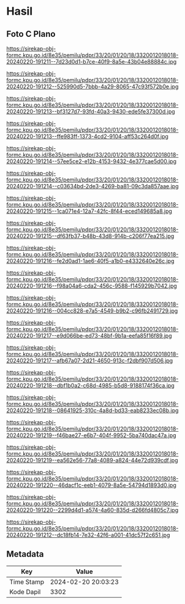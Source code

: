 # Hasil

## Foto C Plano

https://sirekap-obj-formc.kpu.go.id/8e35/pemilu/pdpr/33/20/01/20/18/3320012018018-20240220-191211--7d23d0d1-b7ce-40f9-8a5e-43b04e88884c.jpg

https://sirekap-obj-formc.kpu.go.id/8e35/pemilu/pdpr/33/20/01/20/18/3320012018018-20240220-191212--525990d5-7bbb-4a29-8065-47c93f572b0e.jpg

https://sirekap-obj-formc.kpu.go.id/8e35/pemilu/pdpr/33/20/01/20/18/3320012018018-20240220-191213--bf3127d7-93fd-40a3-9430-ede5fe37300d.jpg

https://sirekap-obj-formc.kpu.go.id/8e35/pemilu/pdpr/33/20/01/20/18/3320012018018-20240220-191213--ffe983ff-1373-4cd2-9104-aff53c264d0f.jpg

https://sirekap-obj-formc.kpu.go.id/8e35/pemilu/pdpr/33/20/01/20/18/3320012018018-20240220-191214--57ee5ce2-e12b-4153-9432-4e377cae5d00.jpg

https://sirekap-obj-formc.kpu.go.id/8e35/pemilu/pdpr/33/20/01/20/18/3320012018018-20240220-191214--c03634bd-2de3-4269-ba81-09c3da857aae.jpg

https://sirekap-obj-formc.kpu.go.id/8e35/pemilu/pdpr/33/20/01/20/18/3320012018018-20240220-191215--1ca071e4-12a7-42fc-8f44-eced149685a8.jpg

https://sirekap-obj-formc.kpu.go.id/8e35/pemilu/pdpr/33/20/01/20/18/3320012018018-20240220-191215--df63fb37-b48b-43d8-914b-c206f77ea215.jpg

https://sirekap-obj-formc.kpu.go.id/8e35/pemilu/pdpr/33/20/01/20/18/3320012018018-20240220-191216--fe2d0ad1-1ae6-40f5-a1b0-e4332640e26c.jpg

https://sirekap-obj-formc.kpu.go.id/8e35/pemilu/pdpr/33/20/01/20/18/3320012018018-20240220-191216--f98a04a6-cda2-456c-9588-f145929b7042.jpg

https://sirekap-obj-formc.kpu.go.id/8e35/pemilu/pdpr/33/20/01/20/18/3320012018018-20240220-191216--004cc828-e7a5-4549-b9b2-c96fb2491729.jpg

https://sirekap-obj-formc.kpu.go.id/8e35/pemilu/pdpr/33/20/01/20/18/3320012018018-20240220-191217--e9d066be-ed73-48bf-9b1a-eefa85f16f89.jpg

https://sirekap-obj-formc.kpu.go.id/8e35/pemilu/pdpr/33/20/01/20/18/3320012018018-20240220-191217--afb67a07-2d21-4650-913c-f2dbf907d506.jpg

https://sirekap-obj-formc.kpu.go.id/8e35/pemilu/pdpr/33/20/01/20/18/3320012018018-20240220-191218--dbf1b0a2-c68d-4985-b5d8-9188174f36ca.jpg

https://sirekap-obj-formc.kpu.go.id/8e35/pemilu/pdpr/33/20/01/20/18/3320012018018-20240220-191218--08641925-310c-4a8d-bd33-eab8233ec08b.jpg

https://sirekap-obj-formc.kpu.go.id/8e35/pemilu/pdpr/33/20/01/20/18/3320012018018-20240220-191219--f46bae27-e6b7-404f-9952-5ba740dac47a.jpg

https://sirekap-obj-formc.kpu.go.id/8e35/pemilu/pdpr/33/20/01/20/18/3320012018018-20240220-191219--ea562e56-77a8-4089-a824-44e72d939cdf.jpg

https://sirekap-obj-formc.kpu.go.id/8e35/pemilu/pdpr/33/20/01/20/18/3320012018018-20240220-191220--46dacf1c-eeb1-4079-8a5e-54794d1893d0.jpg

https://sirekap-obj-formc.kpu.go.id/8e35/pemilu/pdpr/33/20/01/20/18/3320012018018-20240220-191220--2299d4d1-a574-4a60-835d-d266fd4805c7.jpg

https://sirekap-obj-formc.kpu.go.id/8e35/pemilu/pdpr/33/20/01/20/18/3320012018018-20240220-191212--dc18fb14-7e32-42f6-a001-41dc57f2c651.jpg


## Metadata

| Key        | Value               |
| ---------- | ------------------- |
| Time Stamp | 2024-02-20 20:03:23 |
| Kode Dapil | 3302                |



